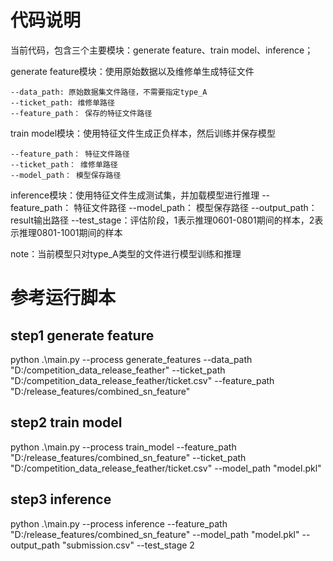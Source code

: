# 代码说明
当前代码，包含三个主要模块：generate feature、train model、inference；

generate feature模块：使用原始数据以及维修单生成特征文件

    --data_path: 原始数据集文件路径，不需要指定type_A
    --ticket_path: 维修单路径
    --feature_path： 保存的特征文件路径


train model模块：使用特征文件生成正负样本，然后训练并保存模型

    --feature_path： 特征文件路径
    --ticket_path： 维修单路径
    --model_path： 模型保存路径


inference模块：使用特征文件生成测试集，并加载模型进行推理
    --feature_path： 特征文件路径
    --model_path： 模型保存路径
    --output_path：result输出路径
    --test_stage：评估阶段，1表示推理0601-0801期间的样本，2表示推理0801-1001期间的样本


note：当前模型只对type_A类型的文件进行模型训练和推理


# 参考运行脚本
## step1 generate feature
python .\main.py --process generate_features --data_path "D:/competition_data_release_feather" --ticket_path "D:/competition_data_release_feather/ticket.csv" --feature_path "D:/release_features/combined_sn_feature"
## step2 train model
python .\main.py --process train_model --feature_path "D:/release_features/combined_sn_feature" --ticket_path "D:/competition_data_release_feather/ticket.csv" --model_path "model.pkl"
## step3 inference
python .\main.py --process inference --feature_path "D:/release_features/combined_sn_feature" --model_path "model.pkl" --output_path "submission.csv" --test_stage 2
